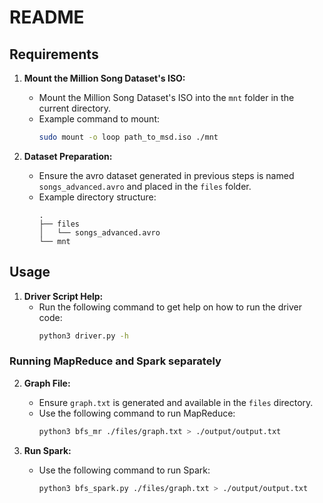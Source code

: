 # README

## Requirements

1. **Mount the Million Song Dataset's ISO:**
   - Mount the Million Song Dataset's ISO into the `mnt` folder in the current directory.
   - Example command to mount:
     ```bash
     sudo mount -o loop path_to_msd.iso ./mnt
     ```

2. **Dataset Preparation:**
   - Ensure the avro dataset generated in previous steps is named `songs_advanced.avro` and placed in the `files` folder.
   - Example directory structure:
     ```
     .
     ├── files
     │   └── songs_advanced.avro
     └── mnt
     ```

## Usage

1. **Driver Script Help:**
   - Run the following command to get help on how to run the driver code:
     ```bash
     python3 driver.py -h
     ```

### Running MapReduce and Spark separately
2. **Graph File:**
   - Ensure `graph.txt` is generated and available in the `files` directory.
   - Use the following command to run MapReduce:
     ```bash
     python3 bfs_mr ./files/graph.txt > ./output/output.txt
     ```

4. **Run Spark:**
   - Use the following command to run Spark:
     ```bash
     python3 bfs_spark.py ./files/graph.txt > ./output/output.txt
     ```
